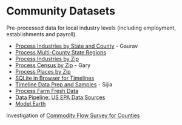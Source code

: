 # Community Datasets

Pre-processed data for local industry levels (including employment, establishments and payroll).

- [Process Industries by State and County](process/python/bea) - Gaurav
- [Process Multi-County State Regions](us/edd/)
- [Process Industries by Zip](process/naics/)
- [Process Census by Zip](/zip/io/#zip=10001) - Gary
- [Process Places by Zip](/places)
- [SQLite in Browser for Timelines](/places)
- [Timeline Data Prep and Samples](/data-pipeline/timelines/prep/all/) - Sijia
- [Process Farm Fresh Data](process/python/farmfresh/)
- [Data Pipeline: US EPA Data Sources](/data-pipeline/)
- [Model.Earth](https://model.earth)
<!-- [Imputation for NAICS Using Machine Learning](/machine-learning/)-->
Investigation of [Commodity Flow Survey for Counties](https://github.com/modelearth/commodity-flow-survey)